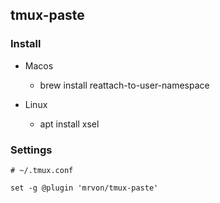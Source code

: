 tmux-paste
---------------

### Install

- Macos
    - brew install reattach-to-user-namespace

- Linux
    - apt install xsel

### Settings

``` tmux
# ~/.tmux.conf

set -g @plugin 'mrvon/tmux-paste'
```
